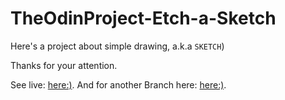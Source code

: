 # TheOdinProject-Etch-a-Sketch

Here's a project about simple drawing, a.k.a `SKETCH`)

Thanks for your attention.

See live: <a href="https://tezv-etch-a-sketch.netlify.app/">here:)</a>.
And for another Branch here: <a href="https://tezv-etch-a-sketch-se.netlify.app/">here:)</a>.
